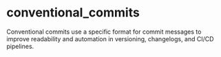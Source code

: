# conventional_commits
Conventional commits use a specific format for commit messages to improve readability and automation in versioning, changelogs, and CI/CD pipelines.
